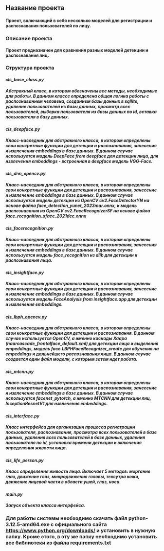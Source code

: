 ## Название проекта
#### Проект, включающий в себя несколько моделей для регистрации и распознавания пользователей по лицу.

### Описание проекта
#### Проект предназначен для сравнения разных моделей детекции и распознавания лиц.

### Структура проекта

#### _cls_base_class.py_
##### Абстракный класс, в котором обозначены все методы, необходимые для работы. В данном классе определена общая логика работы с распознаванием человека, созданием базы данных в sqllite, удаление пользователей из базы данных, просмотр всех пользователей, выборка пользователя из базы данных по id, вставка пользователя в базу данных.

#### _cls_deepface.py_
##### Класс-наследник для абстракного класса, в котором определены свои конкретные функции для детекции и распознавания, занесения и извлечения embeddings в базе данных. В данном случае используется модель DeepFace from deepface для детекции лица, для извлечения embeddings - встроенная в deepface модель VGG-Face.

#### _cls_dnn_opencv.py_
##### Класс-наследник для абстракного класса, в котором определены свои конкретные функции для детекции и распознавания, занесение и извлечение embeddings в базе данных. В данном случае используется модель детекции из OpenCV cv2.FaceDetectorYN на основе файла face_detection_yunet_2023mar.onnx, и модель распознавания из OpenCV cv2.FaceRecognizerSF на основе файла face_recognition_sface_2021dec.onnx

#### _cls_facerecognition.py_
##### Класс-наследник для абстракного класса, в котором определены свои конкретные функции для детекции и распознавания, занесения и извлечения embeddings в базе данных. В данном случае используется модель face_recognition из dlib для детекции и распознавания лица.

#### _cls_insightface.py_
##### Класс-наследник для абстракного класса, в котором определены свои конкретные функции для детекции и распознавания, занесение и извлечение embeddings в базе данных. В данном случае используется модель FaceAnalysis from insightface.app для детекции и извлечения embeddings.

#### _cls_lbph_opencv.py_
##### Класс-наследник для абстракного класса, в котором определены свои конкретные функции для детекции и распознавания. В данном случае используется OpenCV, а именно каскады Хаара (haarcascade_frontalface_default.xml) для детекции лица и выделения empeddings, модель face.LBPHFaceRecognizer_create для обучения на empeddings и дальнейшего распознавания лица. В данном случае создается один файл модели, с которым затем идет работа.

#### _cls_mtcnn.py_
##### Класс-наследник для абстракного класса, в котором определены свои конкретные функции для детекции и распознавания, занесение и извлечение embeddings в базе данных. В данном случае используется facenet_pytorch, а именно MTCNN для детекции лиц, InceptionResnetV1 для извлечения embeddings.

#### _cls_interface.py_
##### Класс интерфейса для организации процесса регистрации пользователя, распознавания, просмотра всех пользователей в базе данных, удаления всех пользователей в базе данных, удаления пользователя по id, установка времени детекции и включения определения живости лица.

#### _cls_life_person.py_
##### Класс определения живости лица. Включает 5 методов: моргание глаз, движение глаз, микродвижения головы, тексутра кожи, движение лицевой части в области ушей, глаз, носа.

#### _main.py_
##### Запуск объекта класса интерфейса.

### Для работы системы необходимо скачать файл python-3.12.5-amd64.exe с официального сайта https://www.python.org/downloads/ и установить в нужную папку. Кроме этого, в эту же папку необходимо установить все библиотеки из файла requirements.txt


